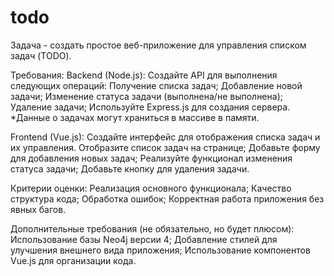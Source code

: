 # todo
Задача - создать простое веб-приложение для управления списком задач (TODO). 

Требования:
Backend (Node.js):
Создайте API для выполнения следующих операций:
Получение списка задач;
Добавление новой задачи;
Изменение статуса задачи (выполнена/не выполнена);
Удаление задачи;
Используйте Express.js для создания сервера.
*Данные о задачах могут храниться в массиве в памяти.

Frontend (Vue.js):
Создайте интерфейс для отображения списка задач и их управления.
Отобразите список задач на странице;
Добавьте форму для добавления новых задач;
Реализуйте функционал изменения статуса задачи;
Добавьте кнопку для удаления задачи.

Критерии оценки:
Реализация основного функционала;
Качество структура кода;
Обработка ошибок;
Корректная работа приложения без явных багов.

Дополнительные требования (не обязательно, но будет плюсом):
Использование базы Neo4j версии 4;
Добавление стилей для улучшения внешнего вида приложения;
Использование компонентов Vue.js для организации кода.


